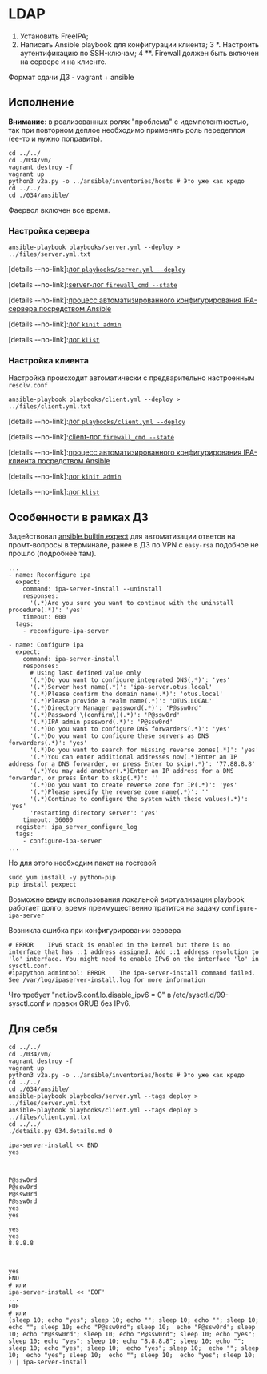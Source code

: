 # LDAP

1. Установить FreeIPA;
2. Написать Ansible playbook для конфигурации клиента;
3 *. Настроить аутентификацию по SSH-ключам;
4 **. Firewall должен быть включен на сервере и на клиенте.

Формат сдачи ДЗ - vagrant + ansible

## Исполнение

__Внимание__: в реализованных ролях "проблема" с идемпотентностью, так при повторном деплое необходимо применять роль передеплоя (ее-то и нужно поправить).
```shell
cd ../../
cd ./034/vm/
vagrant destroy -f
vagrant up
python3 v2a.py -o ../ansible/inventories/hosts # Это уже как кредо
cd ../../
cd ./034/ansible/
```

Фаервол включен все время.

### Настройка сервера

```shell
ansible-playbook playbooks/server.yml --deploy > ../files/server.yml.txt
```

[details --no-link]:[лог `playbooks/server.yml --deploy`](./034/files/server.yml.txt)

[details --no-link]:[server-лог `firewall_cmd --state`](./034/files/server-firewall_cmd_state.txt)

[details --no-link]:[процесс автоматизированного конфигурирования IPA-сервера посредством Ansible](./034/files/ipa_server_configure_log.txt)

[details --no-link]:[лог `kinit admin`](./034/files/server-kinit_admin_content.txt)

[details --no-link]:[лог `klist`](./034/files/server-klist_content.txt)

### Настройка клиента

Настройка происходит автоматически с предварительно настроенным `resolv.conf`

```shell
ansible-playbook playbooks/client.yml --deploy > ../files/client.yml.txt
```

[details --no-link]:[лог `playbooks/client.yml --deploy`](./034/files/client.yml.txt)

[details --no-link]:[client-лог `firewall_cmd --state`](./034/files/client-firewall_cmd_state.txt)

[details --no-link]:[процесс автоматизированного конфигурирования IPA-клиента посредством Ansible ](./034/files/client_configure_log.txt)

[details --no-link]:[лог `kinit admin`](./034/files/client-kinit_admin_content.txt)

[details --no-link]:[лог `klist`](./034/files/client-klist_content.txt)

## Особенности в рамках ДЗ

Задействовал [ansible.builtin.expect](https://docs.ansible.com/ansible/latest/collections/ansible/builtin/expect_module.html) для автоматизации ответов на промт-вопросы в терминале, ранее в ДЗ по VPN c `easy-rsa` подобное не прошло (подробнее там).

```properties
...
- name: Reconfigure ipa
  expect:
    command: ipa-server-install --uninstall
    responses:
      '(.*)Are you sure you want to continue with the uninstall procedure(.*)': 'yes'
    timeout: 600
  tags:
    - reconfigure-ipa-server

- name: Configure ipa
  expect:
    command: ipa-server-install
    responses:
      # Using last defined value only
      '(.*)Do you want to configure integrated DNS(.*)': 'yes'
      '(.*)Server host name(.*)': 'ipa-server.otus.local'
      '(.*)Please confirm the domain name(.*)': 'otus.local'
      '(.*)Please provide a realm name(.*)': 'OTUS.LOCAL'
      '(.*)Directory Manager password(.*)': 'P@ssw0rd'
      '(.*)Password \(confirm\)(.*)': 'P@ssw0rd'
      '(.*)IPA admin password(.*)': 'P@ssw0rd'
      '(.*)Do you want to configure DNS forwarders(.*)': 'yes'
      '(.*)Do you want to configure these servers as DNS forwarders(.*)': 'yes'
      '(.*)Do you want to search for missing reverse zones(.*)': 'yes'
      '(.*)You can enter additional addresses now(.*)Enter an IP address for a DNS forwarder, or press Enter to skip(.*)': '77.88.8.8'
      '(.*)You may add another(.*)Enter an IP address for a DNS forwarder, or press Enter to skip(.*)': ''
      '(.*)Do you want to create reverse zone for IP(.*)': 'yes'
      '(.*)Please specify the reverse zone name(.*)': ''
      '(.*)Continue to configure the system with these values(.*)': 'yes'
      'restarting directory server': 'yes'
    timeout: 36000
  register: ipa_server_configure_log
  tags:
    - configure-ipa-server
...
```

Но для этого необходим пакет на гостевой 
```shell
sudo yum install -y python-pip
pip install pexpect
```

Возможно ввиду использования локальной виртуализации playbook работает долго, время прeимущественно тратится на задачу `configure-ipa-server` 

Возникла ошибка при конфигурировании сервера
```text
# ERROR    IPv6 stack is enabled in the kernel but there is no interface that has ::1 address assigned. Add ::1 address resolution to 'lo' interface. You might need to enable IPv6 on the interface 'lo' in sysctl.conf.
#ipapython.admintool: ERROR    The ipa-server-install command failed. See /var/log/ipaserver-install.log for more information
```

Что требует "net.ipv6.conf.lo.disable_ipv6 = 0"  в /etc/sysctl.d/99-sysctl.conf и правки GRUB без IPv6.

## Для себя

```shell
cd ../../
cd ./034/vm/
vagrant destroy -f
vagrant up
python3 v2a.py -o ../ansible/inventories/hosts # Это уже как кредо
cd ../../
cd ./034/ansible/
ansible-playbook playbooks/server.yml --tags deploy > ../files/server.yml.txt
ansible-playbook playbooks/client.yml --tags deploy > ../files/client.yml.txt
cd ../../
./details.py 034.details.md 0

```

```shell
ipa-server-install << END
yes



P@ssw0rd
P@ssw0rd
P@ssw0rd
P@ssw0rd
yes
yes

yes
yes
8.8.8.8



yes
END
# или
ipa-server-install << 'EOF'
...
EOF
# или 
(sleep 10; echo "yes"; sleep 10; echo ""; sleep 10; echo ""; sleep 10; echo ""; sleep 10; echo "P@ssw0rd"; sleep 10;  echo "P@ssw0rd"; sleep 10; echo "P@ssw0rd"; sleep 10; echo "P@ssw0rd"; sleep 10; echo "yes"; sleep 10; echo "yes"; sleep 10; echo "8.8.8.8"; sleep 10; echo ""; sleep 10; echo "yes"; sleep 10;  echo "yes"; sleep 10;  echo ""; sleep 10;  echo "yes"; sleep 10;  echo ""; sleep 10;  echo "yes"; sleep 10; ) | ipa-server-install
```
